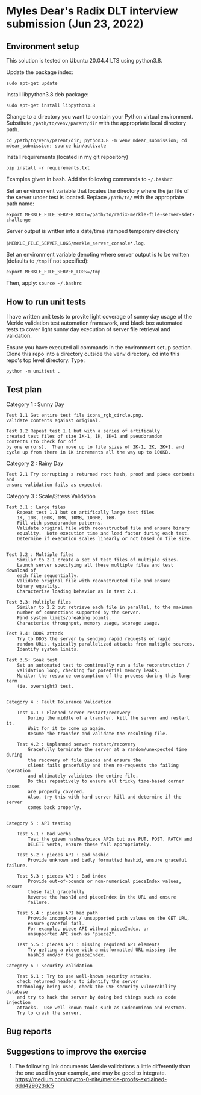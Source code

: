 # Myles Dear's Radix DLT interview submission (Jun 23, 2022)

## Environment setup
This solution is tested on Ubuntu 20.04.4 LTS using python3.8.

Update the package index:

`sudo apt-get update`

Install libpython3.8 deb package:

`sudo apt-get install libpython3.8`

Change to a directory you want to contain your Python virtual environment.
Substitute `/path/to/venv/parent/dir` with the appropriate local directory path.

`cd /path/to/venv/parent/dir; python3.8 -m venv mdear_submission; cd mdear_submission; source bin/activate`

Install requirements (located in my git repository)

`pip install -r requirements.txt`

Examples given in bash.  Add the following commands to `~/.bashrc`:

Set an environment variable that locates the directory where the jar file
of the server under test is located.  Replace `/path/to/` with the appropriate path name:

`export MERKLE_FILE_SERVER_ROOT=/path/to/radix-merkle-file-server-sdet-challenge`

Server output is written into a date/time stamped temporary directory

`$MERKLE_FILE_SERVER_LOGS/merkle_server_console*.log`.

Set an environment variable denoting where server output is to be written
(defaults to `/tmp` if not specified):

`export MERKLE_FILE_SERVER_LOGS=/tmp`

Then, apply:
`source ~/.bashrc`


## How to run unit tests
I have written unit tests to provite light coverage of sunny day usage of
the Merkle validation test automation framework, and black box automated
tests to cover light sunny day execution of server file retrieval and validation.

Ensure you have executed all commands in the environment setup section.
Clone this repo into a directory outside the venv directory.
cd into this repo's top level directory.
Type:

`python -m unittest .`

## Test plan

Category 1 : Sunny Day

    Test 1.1 Get entire test file icons_rgb_circle.png.
    Validate contents against original.

    Test 1.2 Repeat test 1.1 but with a series of artifically 
    created test files of size 1K-1, 1K, 1K+1 and pseudorandom
    contents (to check for off
    by one errors).  Then move up to file sizes of 2K-1, 2K, 2K+1, and 
    cycle up from there in 1K increments all the way up to 100KB.


Category 2 : Rainy Day

    Test 2.1 Try corrupting a returned root hash, proof and piece contents and
    ensure validation fails as expected.


Category 3 : Scale/Stress Validation

    Test 3.1 : Large files
        Repeat test 1.1 but on artifically large test files 
        1K, 10K, 100K, 1MB, 10MB, 100MB, 1GB.
        Fill with pseudorandom patterns.
        Validate original file with reconstructed file and ensure binary 
        equality.  Note execution time and load factor during each test.
        Determine if execution scales linearly or not based on file size.


    Test 3.2 : Multiple files
        Similar to 2.1 create a set of test files of multiple sizes.
        Launch server specifying all these multiple files and test download of
        each file sequentially.
        Validate original file with reconstructed file and ensure
        binary equality.
        Characterize loading behavior as in test 2.1.

    Test 3.3: Multiple files
        Similar to 2.2 but retrieve each file in parallel, to the maximum
        number of connections supported by the server.
        Find system limits/breaking points.
        Characterize throughput, memory usage, storage usage.

    Test 3.4: DDOS attack
        Try to DDOS the server by sending rapid requests or rapid
        random URLs, typically parallelized attacks from multiple sources.
        Identify system limits.

    Test 3.5: Soak test
        Set an automated test to continually run a file reconstruction /
        validation loop, checking for potential memory leaks.
        Monitor the resource consumption of the process during this long-term
        (ie. overnight) test.


    Category 4 : Fault Tolerance Validation

        Test 4.1 : Planned server restart/recovery 
            During the middle of a transfer, kill the server and restart it.
            Wait for it to come up again.
            Resume the transfer and validate the resulting file.

        Test 4.2 : Unplanned server restart/recovery 
            Gracefully terminate the server at a random/unexpected time during
            the recovery of file pieces and ensure the
            client fails gracefully and then re-requests the failing operation
            and ultimately validates the entire file.
            Do this repeatively to ensure all tricky time-based corner cases
            are properly covered.
            Also, try this with hard server kill and determine if the server
            comes back properly.


    Category 5 : API testing

        Test 5.1 : Bad verbs
            Test the given hashes/piece APIs but use PUT, POST, PATCH and
            DELETE verbs, ensure these fail appropriately.

        Test 5.2 : pieces API : Bad hashid
            Provide unknown and badly formatted hashid, ensure graceful failure.

        Test 5.3 : pieces API : Bad index
            Provide out-of-bounds or non-numerical pieceIndex values, ensure
            these fail gracefully
            Reverse the hashId and pieceIndex in the URL and ensure
            failure.

        Test 5.4 : pieces API bad path
            Provide incomplete / unsupported path values on the GET URL,
            ensure graceful fail.
            For example, piece API without pieceIndex, or
            unsupported API such as "pieceZ".

        Test 5.5 : pieces API : missing required API elements
            Try getting a piece with a misformatted URL missing the
            hashId and/or the pieceIndex.

    Category 6 : Security validation

        Test 6.1 : Try to use well-known security attacks,
        check returned headers to identify the server
        technology being used, check the CVE security vulnerability database
        and try to hack the server by doing bad things such as code injection
        attacks.  Use well known tools such as Codenomicon and Postman.
        Try to crash the server.


## Bug reports

## Suggestions to improve the exercise
1. The following link documents Merkle validations a little differently than
the one used in your example, and may be good to integrate.
https://medium.com/crypto-0-nite/merkle-proofs-explained-6dd429623dc5

